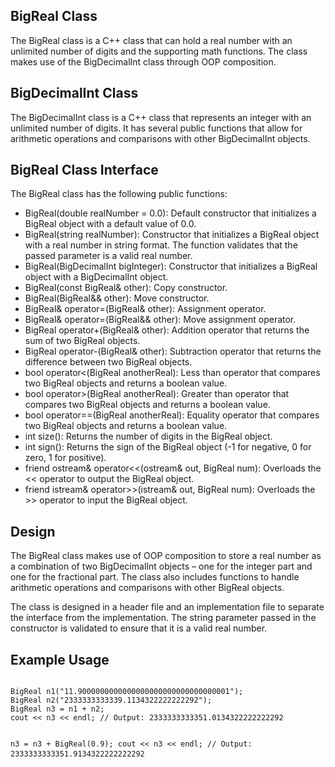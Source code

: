 <h2>BigReal Class</h2>
<p>The BigReal class is a C++ class that can hold a real number with an unlimited number of digits and the supporting math functions. The class makes use of the BigDecimalInt class through OOP composition.</p>

<h2>BigDecimalInt Class</h2>
<p>The BigDecimalInt class is a C++ class that represents an integer with an unlimited number of digits. It has several public functions that allow for arithmetic operations and comparisons with other BigDecimalInt objects.</p>

<h2>BigReal Class Interface</h2>
<p>The BigReal class has the following public functions:</p>
<ul>
  <li>BigReal(double realNumber = 0.0): Default constructor that initializes a BigReal object with a default value of 0.0.</li>
  <li>BigReal(string realNumber): Constructor that initializes a BigReal object with a real number in string format. The function validates that the passed parameter is a valid real number.</li>
  <li>BigReal(BigDecimalInt bigInteger): Constructor that initializes a BigReal object with a BigDecimalInt object.</li>
  <li>BigReal(const BigReal& other): Copy constructor.</li>
  <li>BigReal(BigReal&& other): Move constructor.</li>
  <li>BigReal& operator=(BigReal& other): Assignment operator.</li>
  <li>BigReal& operator=(BigReal&& other): Move assignment operator.</li>
  <li>BigReal operator+(BigReal& other): Addition operator that returns the sum of two BigReal objects.</li>
  <li>BigReal operator-(BigReal& other): Subtraction operator that returns the difference between two BigReal objects.</li>
  <li>bool operator<(BigReal anotherReal): Less than operator that compares two BigReal objects and returns a boolean value.</li>
  <li>bool operator>(BigReal anotherReal): Greater than operator that compares two BigReal objects and returns a boolean value.</li>
  <li>bool operator==(BigReal anotherReal): Equality operator that compares two BigReal objects and returns a boolean value.</li>
  <li>int size(): Returns the number of digits in the BigReal object.</li>
  <li>int sign(): Returns the sign of the BigReal object (-1 for negative, 0 for zero, 1 for positive).</li>
  <li>friend ostream& operator<<(ostream& out, BigReal num): Overloads the << operator to output the BigReal object.</li>
  <li>friend istream& operator>>(istream& out, BigReal num): Overloads the >> operator to input the BigReal object.</li>
</ul>

<h2>Design</h2>
<p>The BigReal class makes use of OOP composition to store a real number as a combination of two BigDecimalInt objects – one for the integer part and one for the fractional part. The class also includes functions to handle arithmetic operations and comparisons with other BigReal objects.</p>
<p>The class is designed in a header file and an implementation file to separate the interface from the implementation. The string parameter passed in the constructor is validated to ensure that it is a valid real number.</p>

<h2>Example Usage</h2>
<pre>
<code>
BigReal n1("11.9000000000000000000000000000000001");
BigReal n2("2333333333339.1134322222222292");
BigReal n3 = n1 + n2;
cout << n3 << endl; // Output: 2333333333351.0134322222222292

n3 = n3 + BigReal(0.9);
cout << n3 << endl; // Output: 2333333333351.9134322222222292
</code>
</pre>
